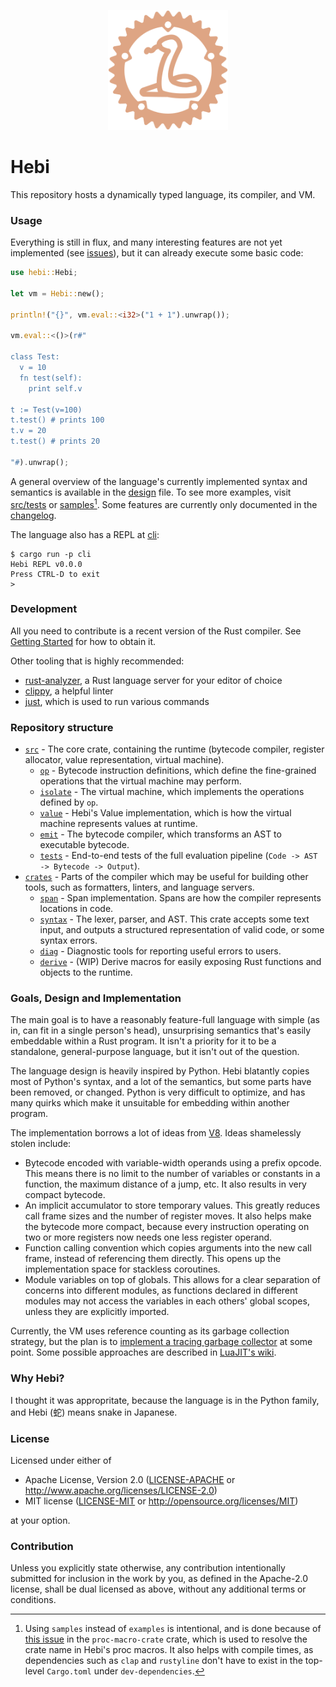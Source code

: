<p align="center">
  <img
    alt="A snake inside of a gear shape"
    src="./assets/logo.svg"
    height="192px"
  >
</p>

# Hebi

This repository hosts a dynamically typed language, its compiler, and VM.

### Usage

Everything is still in flux, and many interesting features are not yet implemented (see [issues](https://github.com/jprochazk/hebi/issues)), but it can already execute some basic code:

```rust
use hebi::Hebi;

let vm = Hebi::new();

println!("{}", vm.eval::<i32>("1 + 1").unwrap());

vm.eval::<()>(r#"

class Test:
  v = 10
  fn test(self):
    print self.v

t := Test(v=100)
t.test() # prints 100
t.v = 20
t.test() # prints 20

"#).unwrap();
```

A general overview of the language's currently implemented syntax and semantics is available in the [design](./design.md) file. To see more examples, visit [src/tests](./src/tests) or [samples](./samples/)[^1]. Some features are currently only documented in the [changelog](./CHANGELOG.md).

The language also has a REPL at [cli](./cli):

```
$ cargo run -p cli
Hebi REPL v0.0.0
Press CTRL-D to exit
> 
```

### Development

All you need to contribute is a recent version of the Rust compiler. See [Getting Started](https://www.rust-lang.org/learn/get-started) for how to obtain it.

Other tooling that is highly recommended:
- [rust-analyzer](https://rust-analyzer.github.io/), a Rust language server for your editor of choice
- [clippy](https://github.com/rust-lang/rust-clippy), a helpful linter
- [just](https://github.com/casey/just), which is used to run various commands


### Repository structure

- [`src`](./src) - The core crate, containing the runtime (bytecode compiler, register allocator, value representation, virtual machine).
  - [`op`](./src/op) - Bytecode instruction definitions, which define the fine-grained operations that the virtual machine may perform.
  - [`isolate`](./src/isolate) - The virtual machine, which implements the operations defined by `op`.
  - [`value`](./src/value) - Hebi's Value implementation, which is how the virtual machine represents values at runtime.
  - [`emit`](./src/emit) - The bytecode compiler, which transforms an AST to executable bytecode.
  - [`tests`](./src/tests) - End-to-end tests of the full evaluation pipeline (`Code -> AST -> Bytecode -> Output`).
- [`crates`](./crates) - Parts of the compiler which may be useful for building other tools, such as formatters, linters, and language servers.
  - [`span`](./crates/span) - Span implementation. Spans are how the compiler represents locations in code.
  - [`syntax`](./crates/syntax) - The lexer, parser, and AST. This crate accepts some text input, and outputs a structured representation of valid code, or some syntax errors.
  - [`diag`](./crates/diag) - Diagnostic tools for reporting useful errors to users.
  - [`derive`](./crates/derive) - (WIP) Derive macros for easily exposing Rust functions and objects to the runtime.

### Goals, Design and Implementation

The main goal is to have a reasonably feature-full language with simple (as in, can fit in a single person's head), unsurprising semantics that's easily embeddable within a Rust program. It isn't a priority for it to be a standalone, general-purpose language, but it isn't out of the question.

The language design is heavily inspired by Python. Hebi blatantly copies most of Python's syntax, and a lot of the semantics, but some parts have been removed, or changed. Python is very difficult to optimize, and has many quirks which make it unsuitable for embedding within another program.

The implementation borrows a lot of ideas from [V8](https://v8.dev/). Ideas shamelessly stolen include:
- Bytecode encoded with variable-width operands using a prefix opcode.
  This means there is no limit to the number of variables or constants in a function, the maximum distance of a jump, etc. It also results in very compact bytecode.
- An implicit accumulator to store temporary values. 
  This greatly reduces call frame sizes and the number of register moves. It also helps make the bytecode more compact, because every instruction operating on two or more registers now needs one less register operand.
- Function calling convention which copies arguments into the new call frame, instead of referencing them directly.
  This opens up the implementation space for stackless coroutines.
- Module variables on top of globals.
  This allows for a clear separation of concerns into different modules, as functions declared in different modules may not access the variables in each others' global scopes, unless they are explicitly imported.

Currently, the VM uses reference counting as its garbage collection strategy, but the plan is to [implement a tracing garbage collector](https://github.com/jprochazk/hebi/issues/6) at some point. Some possible approaches are described in [LuaJIT's wiki](http://web.archive.org/web/20220524034527/http://wiki.luajit.org/New-Garbage-Collector).

### Why Hebi?

I thought it was appropritate, because the language is in the Python family, and Hebi (蛇) means snake in Japanese. 

### License

Licensed under either of

- Apache License, Version 2.0
  ([LICENSE-APACHE](LICENSE-APACHE) or http://www.apache.org/licenses/LICENSE-2.0)
- MIT license
  ([LICENSE-MIT](LICENSE-MIT) or http://opensource.org/licenses/MIT)

at your option.

### Contribution

Unless you explicitly state otherwise, any contribution intentionally submitted
for inclusion in the work by you, as defined in the Apache-2.0 license, shall be
dual licensed as above, without any additional terms or conditions.

[^1]: Using `samples` instead of `examples` is intentional, and is done because of [this issue](https://github.com/bkchr/proc-macro-crate/issues/14) in the `proc-macro-crate` crate, which is used to resolve the crate name in Hebi's proc macros. It also helps with compile times, as dependencies such as `clap` and `rustyline` don't have to exist in the top-level `Cargo.toml` under `dev-dependencies`.
